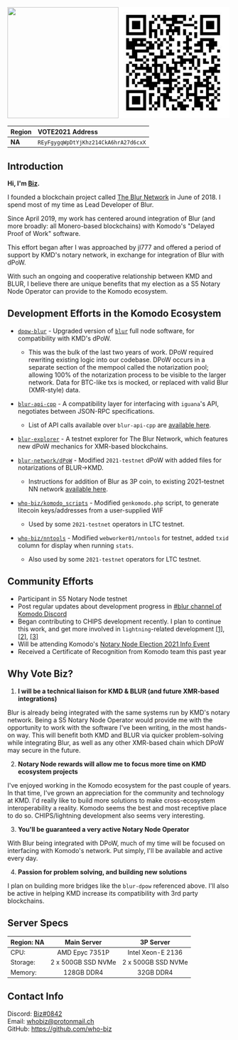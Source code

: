 <img src="https://avatars.githubusercontent.com/u/37732338?v=4" width="250" height="250"/><img src="./REyFgygqWpDtYjKhz214CkA6hrA27d6cxX.jpg" width="250" height="250"/>

Region | VOTE2021 Address 
|:---|:---|
**NA** | `REyFgygqWpDtYjKhz214CkA6hrA27d6cxX`

## Introduction

**Hi, I'm [Biz](https://github.com/who-biz).**

I founded a blockchain project called [The Blur Network](https://blur.cash) in June of 2018.  I spend most of my time as Lead Developer of Blur.

Since April 2019, my work has centered around integration of Blur (and more broadly: all Monero-based blockchains) with Komodo's "Delayed Proof of Work" software.

This effort began after I was approached by jl777 and offered a period of support by KMD's notary network, in exchange for integration of Blur with dPoW.

With such an ongoing and cooperative relationship between KMD and BLUR, I believe there are unique benefits that my election as a S5 Notary Node Operator can provide to the Komodo ecosystem.

## Development Efforts in the Komodo Ecosystem

- [`dpow-blur`](https://github.com/blur-network/dpow-blur) - Upgraded version of [`blur`](https://github.com/blur-network/blur) full node software, for compatibility with KMD's dPoW.

  - This was the bulk of the last two years of work.  DPoW required rewriting existing logic into our codebase.  DPoW occurs in a separate section of the mempool called the notarization pool; allowing  100% of the notarization process to be visible to the larger network.  Data for BTC-like txs is mocked, or replaced with valid Blur (XMR-style) data.

- [`blur-api-cpp`](https://github.com/blur-network/blur-api-cpp) - A compatibility layer for interfacing with `iguana`'s API, negotiates between JSON-RPC specifications.

  - List of API calls available over `blur-api-cpp` are [available here](https://github.com/blur-network/blur-api-cpp/blob/master/INSTRUCTIONS.md#rpc-methods).

- [`blur-explorer`](https://github.com/blur-network/blur-explorer) - A testnet explorer for The Blur Network, which features new dPoW mechanics for XMR-based blockchains.

- [`blur-network/dPoW`](https://github.com/blur-network/dPoW/tree/blur-2021-testnet) - Modified `2021-testnet` dPoW with added files for notarizations of BLUR->KMD.

  - Instructions for addition of Blur as 3P coin, to existing 2021-testnet NN network [available here](https://github.com/blur-network/dpow-blur/blob/testnet/docs/kmd-2021testnet-setup.md).
  
- [`who-biz/komodo_scripts`](https://github.com/who-biz/komodo_scripts/tree/from-wif) - Modified `genkomodo.php` script, to generate litecoin keys/addresses from a user-supplied WIF

  - Used by some `2021-testnet` operators in LTC testnet.

- [`who-biz/nntools`](https://github.com/who-biz/nntools/tree/2021-testnet) - Modified `webworker01/nntools` for testnet, added `txid` column for display when running `stats`.

  - Also used by some `2021-testnet` operators for LTC testnet.

## Community Efforts

- Participant in S5 Notary Node testnet 
- Post regular updates about development progress in [#blur channel of Komodo Discord](https://discord.gg/9GJ6J5u)
- Began contributing to CHIPS development recently. I plan to continue this work, and get more involved in `lightning`-related development [[1]](https://github.com/chips-blockchain/bet/pull/202), [[2]](https://github.com/chips-blockchain/lightning/issues/9), [[3]](https://github.com/chips-blockchain/lightning/issues/11)
- Will be attending Komodo's [Notary Node Election 2021 Info Event](https://blog.komodoplatform.com/en/notary-node-election-2021-info-event/)
- Received a Certificate of Recognition from Komodo team this past year

## Why Vote Biz?

1. **I will be a technical liaison for KMD & BLUR (and future XMR-based integrations)**
 
Blur is already being integrated with the same systems run by KMD's notary network.  Being a S5 Notary Node Operator would provide me with the opportunity to work with the software I've been writing, in the most hands-on way.  This will benefit both KMD and BLUR via quicker problem-solving while integrating Blur, as well as any other XMR-based chain which DPoW may secure in the future.

2. **Notary Node rewards will allow me to focus more time on KMD ecosystem projects**

I've enjoyed working in the Komodo ecosystem for the past couple of years.  In that time, I've grown an appreciation for the community and technology at KMD.  I'd really like to build more solutions to make cross-ecosystem interoperability a reality.  Komodo seems the best and most receptive place to do so. CHIPS/lightning development also seems very interesting.

3. **You'll be guaranteed a very active Notary Node Operator**

With Blur being integrated with DPoW, much of my time will be focused on interfacing with Komodo's network.  Put simply, I'll be available and active every day.

4. **Passion for problem solving, and building new solutions**

I plan on building more bridges like the `blur-dpow` referenced above.  I'll also be active in helping KMD increase its compatibility with 3rd party blockchains.

## Server Specs

Region: NA  |  Main Server | 3P Server |
|:---|:---:|:---:|
CPU:     | AMD Epyc 7351P     | Intel Xeon-E 2136
Storage: | 2 x 500GB SSD NVMe | 2 x 500GB SSD NVMe
Memory:  | 128GB DDR4         | 32GB DDR4

## Contact Info

Discord: [Biz#0842](https://discord.com/users/402649850241482752)  
Email: whobiz@protonmail.ch  
GitHub: https://github.com/who-biz
